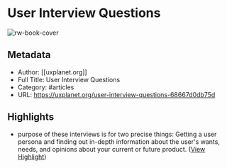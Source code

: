 # User Interview Questions

![rw-book-cover](https://readwise-assets.s3.amazonaws.com/static/images/article4.6bc1851654a0.png)

## Metadata
- Author: [[uxplanet.org]]
- Full Title: User Interview Questions
- Category: #articles
- URL: https://uxplanet.org/user-interview-questions-68667d0db75d

## Highlights
- purpose of these interviews is for two precise things: Getting a user persona and finding out in-depth information about the user's wants, needs, and opinions about your current or future product. ([View Highlight](https://instapaper.com/read/1410471826/16353297))
